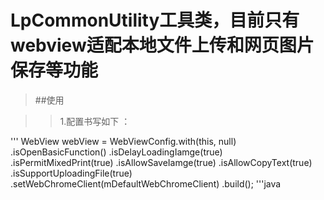# LpCommonUtility工具类，目前只有webview适配本地文件上传和网页图片保存等功能

>##使用

>>1.配置书写如下 ：
     
'''
WebView webView = WebViewConfig.with(this, null)
                .isOpenBasicFunction()
                .isDelayLoadingIamge(true)
                .isPermitMixedPrint(true)
                .isAllowSaveIamge(true)
                .isAllowCopyText(true)
                .isSupportUploadingFile(true)
                .setWebChromeClient(mDefaultWebChromeClient)
                .build();
'''java
                
